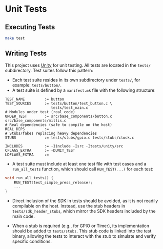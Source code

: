 # Unit Tests

## Executing Tests

```bash
make test
```

## Writing Tests

This project uses [Unity](https://github.com/ThrowTheSwitch/Unity) for unit testing.
All tests are located in the `tests/` subdirectory. Test suites follow this pattern:

* Each test suite resides in its own subdirectory under `tests/`, for example: `tests/button/`.
* A test suite is defined by a `manifest.mk` file with the following structure:

```make
TEST_NAME         := button 
TEST_SOURCES      := tests/button/test_button.c \
                     tests/test_main.c
# Modules under test (real code)
UNDER_TEST        := src/base_components/button.c src/base_components/millis.c
# Real dependencies (safe to compile on the host)
REAL_DEPS         := 
# Stubs/fakes replacing heavy dependencies
STUBS             := tests/stubs/gpio.c tests/stubs/clock.c

INCLUDES          := -Iinclude -Isrc -Itests/unity/src
CFLAGS_EXTRA      := -DUNIT_TEST
LDFLAGS_EXTRA     :=
```

* A test suite must include at least one test file with test cases and a `run_all_tests` function, which should call `RUN_TEST(...)` for each test:

```c
void run_all_tests() {
    RUN_TEST(test_simple_press_release);
    ...
}
```

* Direct inclusion of the SDK in tests should be avoided, as it is not readily compilable on the host.
  Instead, use the stub headers in `tests/sdk_header_stubs`, which mirror the SDK headers included by the main code.

* When a stub is required (e.g., for GPIO or Timer), its implementation should be added to `tests/stubs`.
  This stub code is linked into the test binary, allowing the tests to interact with the stub to simulate and verify specific conditions.
